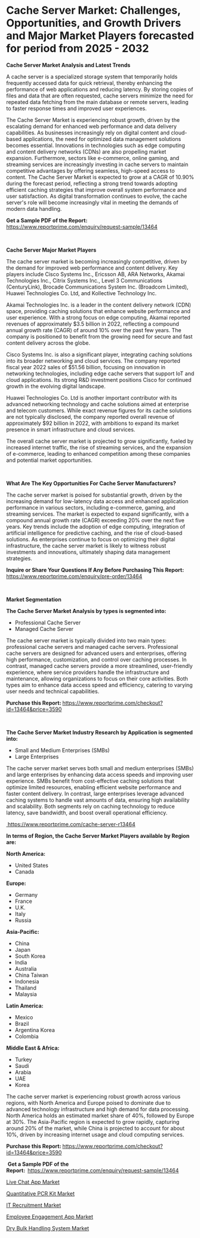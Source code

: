 <p><h1>Cache Server Market: Challenges, Opportunities, and Growth Drivers and Major Market Players forecasted for period from 2025 - 2032</h1></p><p><strong>Cache Server Market Analysis and Latest Trends</strong></p>
<p><p>A cache server is a specialized storage system that temporarily holds frequently accessed data for quick retrieval, thereby enhancing the performance of web applications and reducing latency. By storing copies of files and data that are often requested, cache servers minimize the need for repeated data fetching from the main database or remote servers, leading to faster response times and improved user experiences.</p><p>The Cache Server Market is experiencing robust growth, driven by the escalating demand for enhanced web performance and data delivery capabilities. As businesses increasingly rely on digital content and cloud-based applications, the need for optimized data management solutions becomes essential. Innovations in technologies such as edge computing and content delivery networks (CDNs) are also propelling market expansion. Furthermore, sectors like e-commerce, online gaming, and streaming services are increasingly investing in cache servers to maintain competitive advantages by offering seamless, high-speed access to content. The Cache Server Market is expected to grow at a CAGR of 10.90% during the forecast period, reflecting a strong trend towards adopting efficient caching strategies that improve overall system performance and user satisfaction. As digital transformation continues to evolve, the cache server's role will become increasingly vital in meeting the demands of modern data handling.</p></p>
<p><strong>Get a Sample PDF of the Report:&nbsp;</strong> <a href="https://www.reportprime.com/enquiry/request-sample/13464?utm_campaign=10&utm_medium=2&utm_source=Github&utm_content=ia&utm_term=20032025&utm_id=cache-server">https://www.reportprime.com/enquiry/request-sample/13464</a></p>
<p>&nbsp;</p>
<p><strong>Cache Server Major Market Players</strong></p>
<p><p>The cache server market is becoming increasingly competitive, driven by the demand for improved web performance and content delivery. Key players include Cisco Systems Inc., Ericsson AB, ARA Networks, Akamai Technologies Inc., Citrix Systems Inc., Level 3 Communications (CenturyLink), Brocade Communications System Inc. (Broadcom Limited), Huawei Technologies Co. Ltd, and Kollective Technology Inc.</p><p>Akamai Technologies Inc. is a leader in the content delivery network (CDN) space, providing caching solutions that enhance website performance and user experience. With a strong focus on edge computing, Akamai reported revenues of approximately $3.5 billion in 2022, reflecting a compound annual growth rate (CAGR) of around 10% over the past few years. The company is positioned to benefit from the growing need for secure and fast content delivery across the globe.</p><p>Cisco Systems Inc. is also a significant player, integrating caching solutions into its broader networking and cloud services. The company reported fiscal year 2022 sales of $51.56 billion, focusing on innovation in networking technologies, including edge cache servers that support IoT and cloud applications. Its strong R&D investment positions Cisco for continued growth in the evolving digital landscape.</p><p>Huawei Technologies Co. Ltd is another important contributor with its advanced networking technology and cache solutions aimed at enterprise and telecom customers. While exact revenue figures for its cache solutions are not typically disclosed, the company reported overall revenue of approximately $92 billion in 2022, with ambitions to expand its market presence in smart infrastructure and cloud services.</p><p>The overall cache server market is projected to grow significantly, fueled by increased internet traffic, the rise of streaming services, and the expansion of e-commerce, leading to enhanced competition among these companies and potential market opportunities.</p></p>
<p>&nbsp;</p>
<p><strong>What Are The Key Opportunities For Cache Server Manufacturers?</strong></p>
<p><p>The cache server market is poised for substantial growth, driven by the increasing demand for low-latency data access and enhanced application performance in various sectors, including e-commerce, gaming, and streaming services. The market is expected to expand significantly, with a compound annual growth rate (CAGR) exceeding 20% over the next five years. Key trends include the adoption of edge computing, integration of artificial intelligence for predictive caching, and the rise of cloud-based solutions. As enterprises continue to focus on optimizing their digital infrastructure, the cache server market is likely to witness robust investments and innovations, ultimately shaping data management strategies.</p></p>
<p><strong>Inquire or Share Your Questions If Any Before Purchasing This Report:</strong> <a href="https://www.reportprime.com/enquiry/pre-order/13464?utm_campaign=10&utm_medium=2&utm_source=Github&utm_content=ia&utm_term=20032025&utm_id=cache-server">https://www.reportprime.com/enquiry/pre-order/13464</a></p>
<p>&nbsp;</p>
<p><strong>Market Segmentation</strong></p>
<p><strong>The Cache Server Market Analysis by types is segmented into:</strong></p>
<p><ul><li>Professional Cache Server</li><li>Managed Cache Server</li></ul></p>
<p><p>The cache server market is typically divided into two main types: professional cache servers and managed cache servers. Professional cache servers are designed for advanced users and enterprises, offering high performance, customization, and control over caching processes. In contrast, managed cache servers provide a more streamlined, user-friendly experience, where service providers handle the infrastructure and maintenance, allowing organizations to focus on their core activities. Both types aim to enhance data access speed and efficiency, catering to varying user needs and technical capabilities.</p></p>
<p><strong>Purchase this Report:&nbsp;</strong><a href="https://www.reportprime.com/checkout?id=13464&price=3590&utm_campaign=10&utm_medium=2&utm_source=Github&utm_content=ia&utm_term=20032025&utm_id=cache-server">https://www.reportprime.com/checkout?id=13464&price=3590</a></p>
<p>&nbsp;</p>
<p><strong>The Cache Server Market Industry Research by Application is segmented into:</strong></p>
<p><ul><li>Small and Medium Enterprises (SMBs)</li><li>Large Enterprises</li></ul></p>
<p><p>The cache server market serves both small and medium enterprises (SMBs) and large enterprises by enhancing data access speeds and improving user experience. SMBs benefit from cost-effective caching solutions that optimize limited resources, enabling efficient website performance and faster content delivery. In contrast, large enterprises leverage advanced caching systems to handle vast amounts of data, ensuring high availability and scalability. Both segments rely on caching technology to reduce latency, save bandwidth, and boost overall operational efficiency.</p></p>
<p><a href="https://www.reportprime.com/cache-server-r13464?utm_campaign=10&utm_medium=2&utm_source=Github&utm_content=ia&utm_term=20032025&utm_id=cache-server">&nbsp;https://www.reportprime.com/cache-server-r13464</a></p>
<p><strong>In terms of Region, the Cache Server Market Players available by Region are:</strong></p>
<p>
    <p> <strong> North America: </strong>
        <ul>
            <li>United States</li>
            <li>Canada</li>
        </ul>
        </p> 
    <p> <strong> Europe: </strong>
        <ul>
            <li>Germany</li>
            <li>France</li>
            <li>U.K.</li>
            <li>Italy</li>
            <li>Russia</li>
        </ul>
        </p> 
    <p> <strong> Asia-Pacific: </strong>
        <ul>
            <li>China</li>
            <li>Japan</li>
            <li>South Korea</li>
            <li>India</li>
            <li>Australia</li>
            <li>China Taiwan</li>
            <li>Indonesia</li>
            <li>Thailand</li>
            <li>Malaysia</li>
        </ul>
        </p> 
    <p> <strong> Latin America: </strong>
        <ul>
            <li>Mexico</li>
            <li>Brazil</li>
            <li>Argentina Korea</li>
            <li>Colombia</li>
        </ul>
        </p> 
    <p> <strong> Middle East & Africa: </strong>
        <ul>
            <li>Turkey</li>
            <li>Saudi</li>
            <li>Arabia</li>
            <li>UAE</li>
            <li>Korea</li>
        </ul>
    </p>
    </p>
<p><p>The cache server market is experiencing robust growth across various regions, with North America and Europe poised to dominate due to advanced technology infrastructure and high demand for data processing. North America holds an estimated market share of 40%, followed by Europe at 30%. The Asia-Pacific region is expected to grow rapidly, capturing around 20% of the market, while China is projected to account for about 10%, driven by increasing internet usage and cloud computing services.</p></p>
<p><strong>Purchase this Report: </strong><a href="https://www.reportprime.com/checkout?id=13464&price=3590&utm_campaign=10&utm_medium=2&utm_source=Github&utm_content=ia&utm_term=20032025&utm_id=cache-server">https://www.reportprime.com/checkout?id=13464&price=3590</a></p>
<p>&nbsp;<strong>Get a Sample PDF of the Report:&nbsp;&nbsp;</strong><a href="https://www.reportprime.com/enquiry/request-sample/13464?utm_campaign=10&utm_medium=2&utm_source=Github&utm_content=ia&utm_term=20032025&utm_id=cache-server">https://www.reportprime.com/enquiry/request-sample/13464</a></p>
<p><strong></strong></p>
<p><p><a href="https://github.com/guzasbahsas/Market-Research-Report-List-1/blob/main/live-chat-app-market.md?utm_campaign=10&utm_medium=2&utm_source=Github&utm_content=ia&utm_term=20032025&utm_id=cache-server">Live Chat App Market</a></p><p><a href="https://github.com/nagateyisu29/Market-Research-Report-List-1/blob/main/quantitative-pcr-kit-market.md?utm_campaign=10&utm_medium=2&utm_source=Github&utm_content=ia&utm_term=20032025&utm_id=cache-server">Quantitative PCR Kit Market</a></p><p><a href="https://github.com/weisonmanych/Market-Research-Report-List-1/blob/main/it-recruitment-market.md?utm_campaign=10&utm_medium=2&utm_source=Github&utm_content=ia&utm_term=20032025&utm_id=cache-server">IT Recruitment Market</a></p><p><a href="https://github.com/rokiahgrendy/Market-Research-Report-List-1/blob/main/employee-engagement-app-market.md?utm_campaign=10&utm_medium=2&utm_source=Github&utm_content=ia&utm_term=20032025&utm_id=cache-server">Employee Engagement App Market</a></p><p><a href="https://github.com/eymermanda0p/Market-Research-Report-List-1/blob/main/dry-bulk-handling-system-market.md?utm_campaign=10&utm_medium=2&utm_source=Github&utm_content=ia&utm_term=20032025&utm_id=cache-server">Dry Bulk Handling System Market</a></p></p>